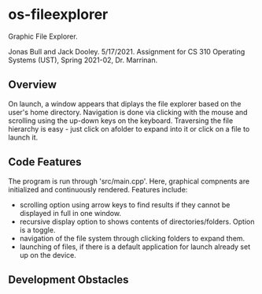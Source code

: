 # os-fileexplorer
Graphic File Explorer.

Jonas Bull and Jack Dooley. 5/17/2021. Assignment for CS 310 Operating Systems (UST), Spring 2021-02, Dr. Marrinan. 
## Overview
On launch, a window appears that diplays the file explorer based on the user's home directory. Navigation is done via clicking with the mouse and scrolling using the up-down keys on the keyboard. Traversing the file hierarchy is easy - just click on afolder to expand into it or click on a file to launch it.

## Code Features
The program is run through 'src/main.cpp'. Here, graphical compnents are initialized and continuously rendered. Features include:
- scrolling option using arrow keys to find results if they cannot be displayed in full in one window.
- recursive display option to shows contents of directories/folders. Option is a toggle.
- navigation of the file system through clicking folders to expand them.
- launching of files, if there is a default application for launch already set up on the device.

## Development Obstacles




